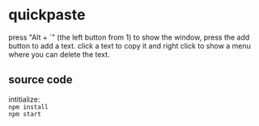 # quickpaste

press "Alt + `" (the left button from 1) to show the window, press the add button to add a text.
click a text to copy it and right click to show a menu where you can delete the text.

## source code
intitialize:\
` npm install `\
` npm start `
